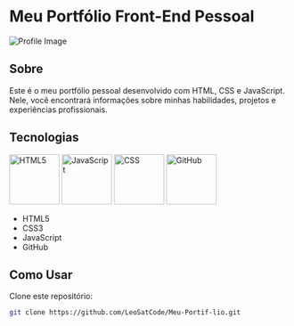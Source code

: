 # Meu Portfólio Front-End Pessoal

![Profile Image](https://blog.b2bstack.com.br/wp-content/uploads/2022/01/front-end-banner.jpg)

## Sobre

Este é o meu portfólio pessoal desenvolvido com HTML, CSS e JavaScript. Nele, você encontrará informações sobre minhas habilidades, projetos e experiências profissionais.

## Tecnologias

<img src="https://raw.githubusercontent.com/LeoSatCode/js-developer-portfolio/main/data/imgs/html.png" alt="HTML5" width="90px">
<img src="https://raw.githubusercontent.com/LeoSatCode/js-developer-portfolio/main/data/imgs/js.png" alt="JavaScript" width="90px">
<img src="https://raw.githubusercontent.com/LeoSatCode/js-developer-portfolio/main/data/imgs/css.png" alt="CSS" width="90px">
<img src="https://raw.githubusercontent.com/LeoSatCode/js-developer-portfolio/main/data/imgs/github.png" alt="GitHub" width="90px">

- HTML5
- CSS3
- JavaScript
- GitHub

## Como Usar

Clone este repositório:

```bash
git clone https://github.com/LeoSatCode/Meu-Portif-lio.git
